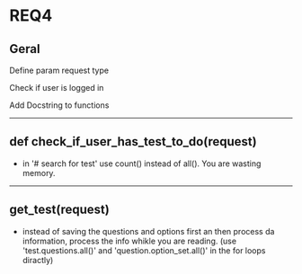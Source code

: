 # REQ4

## Geral

Define param request type

Check if user is logged in

Add Docstring to functions
___
## def check_if_user_has_test_to_do(request)

- in '# search for test' use count() instead of all().
You are wasting memory.

___
## get_test(request)
- instead of  saving the questions and options first an then process da information, process the info whikle you are reading.
(use 'test.questions.all()' and 'question.option_set.all()' in the for loops diractly)
